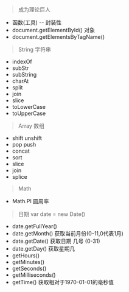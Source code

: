 > 成为理论巨人

- 函数(工具) -- 封装性
- document.getElementById() 对象
- document.getElementsByTagName()

> String 字符串

- indexOf
- subStr
- subString
- charAt
- split
- join
- slice
- toLowerCase
- toUpperCase

> Array 数组

- shift unshift
- pop push
- concat
- sort
- slice
- join
- splice

> Math

- Math.PI 圆周率

> 日期 var date = new Date()

- date.getFullYear()
- date.getMonth() 获取当前月份(0-11,0代表1月) 
- date.getDate() 获取日期 几号  (0-31)
- date.getDay()  获取星期几
- getHours()
- getMinutes()
- getSeconds()
- getMilliseconds()
- getTime() 获取相对于1970-01-01的毫秒值